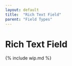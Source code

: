 ```yaml
---
layout: default
title:  "Rich Text Field"
parent: "Field Types"
---
```


# Rich Text Field

{% include wip.md %}
